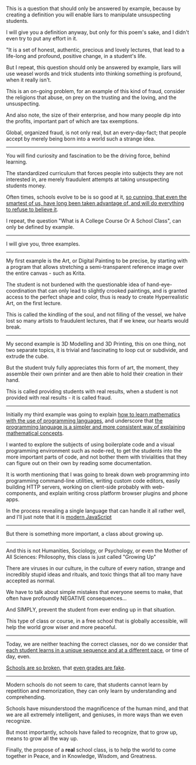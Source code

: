 This is a question that should only be answered by example,
because by creating a definition you will enable liars to manipulate unsuspecting students.

I will give you a definition anyway, but only for this poem's sake,
and I didn't even try to put any effort in it.

"It is a set of honest, authentic, precious and lovely lectures,
that lead to a life-long and profound, positive change, in a student's life.

But I repeat, this question should only be answered by example,
liars will use weasel words and trick students into thinking something is profound, when it really isn't.

This is an on-going problem, for an example of this kind of fraud,
consider the religions that abuse, on prey on the trusting and the loving, and the unsuspecting.

And also note, the size of their enterprise,
and how many people dip into the profits, important part of which are tax exemptions.

Global, organized fraud, is not only real, but an every-day-fact;
that people accept by merely being born into a world such a strange idea.

---

You will find curiosity and fascination to be the driving force,
behind learning.

The standardized curriculum that forces people into subjects they are not interested in,
are merely fraudulent attempts at taking unsuspecting students money.

Often times, schools evolve to be is so good at it,
[so cunning, that even the smartest of us, have long been taken advantage of, and will do everything to refuse to believe it][1].

I repeat, the question "What is A College Course Or A School Class",
can only be defined by example.

---

I will give you,
three examples.

---

My first example is the Art, or Digital Painting to be precise,
by starting with a program that allows stretching a semi-transparent reference image over the entire canvas - such as Krita.

The student is not burdened with the questionable idea of hand-eye-coordination that can only lead to slightly crooked paintings,
and is granted access to the perfect shape and color, thus is ready to create Hyperrealistic Art, on the first lecture.

This is called the kindling of the soul, and not filling of the vessel,
we halve lost so many artists to fraudulent lectures, that if we knew, our hearts would break.

---

My second example is 3D Modelling and 3D Printing, this on one thing, not two separate topics,
it is trivial and fascinating to loop cut or subdivide, and extrude the cube.

But the student truly fully appreciates this form of art, the moment,
they assemble their own printer and are then able to hold their creation in their hand.

This is called providing students with real results,
when a student is not provided with real results - it is called fraud.

---

Initially my third example was going to explain [how to learn mathematics with the use of programming languages][2],
and underscore that [the programming language is a simpler and more consistent way of explaining mathematical concepts][3].

I wanted to explore the subjects of using boilerplate code and a visual programming environment such as node-red,
to get the students into the more important parts of code, and not bother them with trivialities that they can figure out on their own by reading some documentation.

It is worth mentioning that I was going to break down web programming into programming command-line utilities, writing custom code editors,
easily building HTTP servers, working on client-side probably with web-components, and explain writing cross platform browser plugins and phone apps.

In the process revealing a single language that can handle it all rather well,
and I'll just note that it is [modern JavaScript][7]

---

But there is something more important,
a class about growing up.

---

And this is not Humanities, Sociology, or Psychology, or even the Mother of All Sciences: Philosophy,
this class is just called "Growing Up"

There are viruses in our culture, in the culture of every nation, strange and incredibly stupid ideas and rituals,
and toxic things that all too many have accepted as normal.

We have to talk about simple mistakes that everyone seems to make,
that often have profoundly NEGATIVE consequences...

And SIMPLY,
prevent the student from ever ending up in that situation.

This type of class or course, in a free school that is globally accessible,
will help the world grow wiser and more peaceful.

---

Today, we are neither teaching the correct classes,
nor do we consider that [each student learns in a unique sequence and at a different pace][4], or time of day, even.

[Schools are so broken][5],
that [even grades are fake][6].

---

Modern schools do not seem to care,
that students cannot learn by repetition and memorization, they can only learn by understanding and comprehending.

Schools have misunderstood the magnificence of the human mind,
and that we are all extremely intelligent, and geniuses, in more ways than we even recognize.

But most importantly, schools have failed to recognize,
that to grow up, means to grow all the way up.

Finally, the propose of a __real__ school class,
is to help the world to come together in Peace, and in Knowledge, Wisdom, and Greatness.

[1]: https://www.youtube.com/watch?v=vpnxd31y0Fo
[2]: https://www.youtube.com/watch?v=bKEaK7WNLzM
[3]: https://github.com/Jam3/math-as-code
[4]: https://www.youtube.com/watch?v=sxyKNMrhEvY
[5]: https://www.youtube.com/watch?v=fmoor8DwqW4
[6]: https://www.youtube.com/watch?v=DzSnvxejenY
[7]: https://deliciousinsights.github.io/confoo-es2022/#/mainTitle
